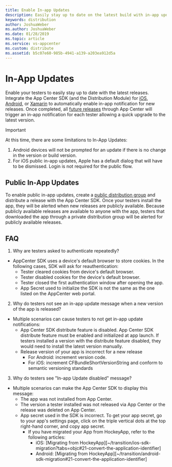 ```yaml
---
title: Enable In-app Updates
description: Easily stay up to date on the latest build with in-app update notifications.
keywords: distribution
author: JoshuaWeber
ms.author: JoshuaWeber
ms.date: 01/28/2019
ms.topic: article
ms.service: vs-appcenter
ms.custom: distribute
ms.assetid: b5c07e60-985b-4941-a139-a203ea912d5a
---
```


# In-App Updates

Enable your testers to easily stay up to date with the latest releases. Integrate the App Center SDK (and the Distribution Module) for [iOS][ios-sdk], [Android][android-sdk], or [Xamarin][xamarin-sdk] to automatically enable in-app notification for new releases. Once completed, all [future releases][uploading] through App Center will trigger an in-app notification for each tester allowing a quick upgrade to the latest version.

> [!IMPORTANT]
> At this time, there are some limitations to In-App Updates:
> 1) Android devices will not be prompted for an update if there is no change in the version or build version.
> 2) For iOS public in-app updates, Apple has a default dialog that will have to be dismissed. Login is not required for the public flow.

## Public In-App Updates 

To enable public in-app updates, create a [public distribution group][public-dg] and distribute a release with the App Center SDK. Once your testers install the app, they will be alerted when new releases are publicly available. Because publicly available releases are available to anyone with the app, testers that downloaded the app through a private distribution group will be alerted for publicly available releases. 

## FAQ

 1. Why are testers asked to authenticate repeatedly?
  - AppCenter SDK uses a device's default browser to store cookies. In the following cases, SDK will ask for reauthentication: 
    - Tester cleared cookies from device's default browser.
    - Tester disabled cookies for the device's default browser.
    - Tester closed the first authentication window after opening the app.
    - App Secret used to initialize the SDK is not the same as the one listed on the AppCenter web portal.   

 2. Why do testers not see an in-app update message when a new version of the app is released?
- Multiple scenarios can cause testers to not get in-app update notifications:
    - App Center SDK distribute feature is disabled. App Center SDK distribute feature must be enabled and initialized at app launch. If testers installed a version with the distribute feature disabled, they would need to install the latest version manually.
    - Release version of your app is incorrect for a new release 
      - For Android: increment version code.
      - For iOS: increment CFBundleShortVersionString and conform to semantic versioning standards

 3. Why do testers see "In-app Update disabled" message?  
- Multiple scenarios can make the App Center SDK to display this message:
  - The app was not installed from App Center. 
  - The version a tester installed was not released via App Center or the release was deleted on App Center.
  - App secret used in the SDK is incorrect. To get your app secret, go to your app's settings page, click on the triple vertical dots at the top right-hand corner, and copy app secret.
     - If you have migrated your App from HockeyApp, refer to the following articles: 
        - iOS: [Migrating from HockeyApp][~/transition/ios-sdk-migration?tabs=objc#21-convert-the-application-identifier]
        - Android: [Migrating from HockeyApp][~/transition/android-sdk-migration#21-convert-the-application-identifier]

[ios-sdk]: ~/sdk/distribute/ios.md
[android-sdk]: ~/sdk/distribute/android.md
[xamarin-sdk]: ~/sdk/distribute/xamarin.md
[uploading]: uploading.md
[public-dg]: groups.md##creating-a-distribution-group
